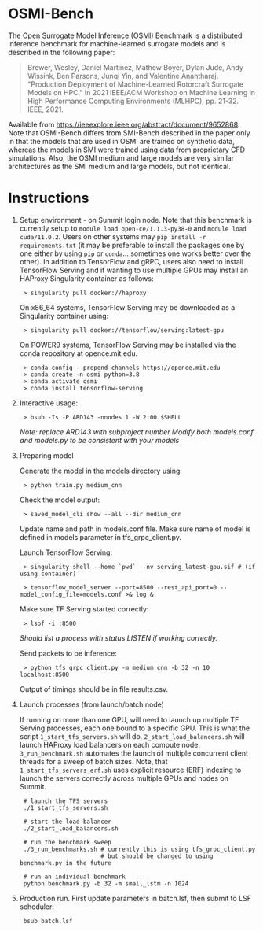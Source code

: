# OSMI-Bench

The Open Surrogate Model Inference (OSMI) Benchmark is a distributed inference benchmark
for machine-learned surrogate models and is described in the following paper:

> Brewer, Wesley, Daniel Martinez, Mathew Boyer, Dylan Jude, Andy Wissink, Ben Parsons, Junqi Yin, and Valentine Anantharaj. "Production Deployment of Machine-Learned Rotorcraft Surrogate Models on HPC." In 2021 IEEE/ACM Workshop on Machine Learning in High Performance Computing Environments (MLHPC), pp. 21-32. IEEE, 2021.

Available from https://ieeexplore.ieee.org/abstract/document/9652868. Note that OSMI-Bench differs from SMI-Bench described in the paper only in that the models that are used in OSMI are trained on synthetic data, whereas the models in SMI were trained using data from proprietary CFD simulations. Also, the OSMI medium and large models are very similar architectures as the SMI medium and large models, but not identical. 

# Instructions

1. Setup environment - on Summit login node. Note that this benchmark is currently setup to `module load open-ce/1.1.3-py38-0` and `module load cuda/11.0.2`. Users on other systems may `pip install -r requirements.txt` (it may be preferable to install the packages one by one either by using `pip` or `conda`... sometimes one works better over the other). In addition to TensorFlow and gRPC, users also need to install TensorFlow Serving and if wanting to use multiple GPUs may install an HAProxy Singularity container as follows:

        > singularity pull docker://haproxy

    On x86_64 systems, TensorFlow Serving may be downloaded as a Singularity container using:

        > singularity pull docker://tensorflow/serving:latest-gpu

    On POWER9 systems, TensorFlow Serving may be installed via the conda repository at opence.mit.edu.

        > conda config --prepend channels https://opence.mit.edu
        > conda create -n osmi python=3.8
        > conda activate osmi
        > conda install tensorflow-serving

2. Interactive usage:

        > bsub -Is -P ARD143 -nnodes 1 -W 2:00 $SHELL

    *Note: replace ARD143 with subproject number*
    *Modify both models.conf and models.py to be consistent with your models*

3. Preparing model 

    Generate the model in the models directory using:

        > python train.py medium_cnn

    Check the model output:

        > saved_model_cli show --all --dir medium_cnn

    Update name and path in models.conf file. Make sure name of model is defined in models parameter in tfs_grpc_client.py. 

    Launch TensorFlow Serving:

        > singularity shell --home `pwd` --nv serving_latest-gpu.sif # (if using container)

        > tensorflow_model_server --port=8500 --rest_api_port=0 --model_config_file=models.conf >& log & 

    Make sure TF Serving started correctly:

        > lsof -i :8500 

    *Should list a process with status LISTEN if working correctly.*

    Send packets to be inference:

        > python tfs_grpc_client.py -m medium_cnn -b 32 -n 10 localhost:8500

    Output of timings should be in file results.csv.

4. Launch processes (from launch/batch node)

    If running on more than one GPU, will need to launch up multiple TF Serving processes, each one bound to a specific GPU. This is what the script `1_start_tfs_servers.sh` will do. `2_start_load_balancers.sh` will launch HAProxy load balancers on each compute node. `3_run_benchmark.sh` automates the launch of multiple concurrent client threads for a sweep of batch sizes. Note, that `1_start_tfs_servers_erf.sh` uses explicit resource (ERF) indexing to launch the servers correctly across multiple GPUs and nodes on Summit. 

        # launch the TFS servers
        ./1_start_tfs_servers.sh

        # start the load balancer  
        ./2_start_load_balancers.sh

        # run the benchmark sweep
        ./3_run_benchmarks.sh # currently this is using tfs_grpc_client.py
                              # but should be changed to using benchmark.py in the future

        # run an individual benchmark
        python benchmark.py -b 32 -m small_lstm -n 1024

5. Production run. First update parameters in batch.lsf, then submit to LSF scheduler:

        bsub batch.lsf 
